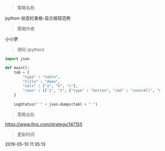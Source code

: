 
> 策略名称

python-状态栏表格-显示按钮范例

> 策略作者

小小梦





> 源码 (python)

``` python
import json

def main():
    tab = {
        "type" : "table", 
        "title" : "demo", 
        "cols" : ["a", "b", "c"], 
        "rows" : [["1", "2", {"type" : "button", "cmd" : "coverAll", "name" : "平仓"}]]    # 在状态栏表格 第一行，第三列上配置一个按钮 名字是平仓
    }
    
    LogStatus("`" + json.dumps(tab) + "`")

```

> 策略出处

https://www.fmz.com/strategy/147155

> 更新时间

2019-05-10 11:35:13
